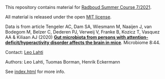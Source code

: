 This repository contains material for [Radboud Summer Course 7/2021](https://www.ru.nl/radboudsummerschool/courses/2021/brain-bacteria-behaviour/).

All material is released under the open [MIT license](LICENSE).

Data is from article Tengeler AC, Dam SA, Wiesmann M, Naaijen J, van Bodegom M, 
Belzer C, Dederen PJ, Verweij V, Franke B, Kozicz T, Vasquez AA & Kiliaan AJ (2020)
[**Gut microbiota from persons with attention-deficit/hyperactivity disorder affects the brain in mice**](https://doi.org/10.1186/s40168-020-00816-x).
Microbiome 8:44. 

Contact: [Leo Lahti](http://datascience.utu.fi)

Authors: Leo Lahti, Tuomas Borman, Henrik Eckermann

See [index.html](index.html) for more info.

